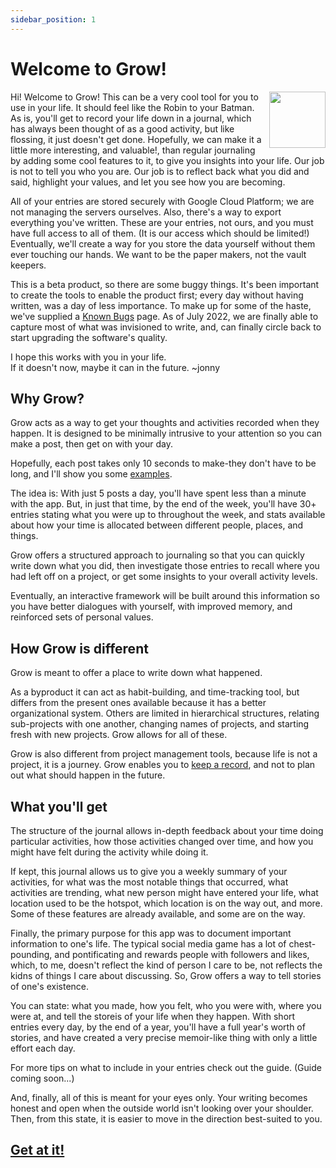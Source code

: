 ```yaml
---
sidebar_position: 1
---
```


# Welcome to Grow!  
<img src="/grow-docs/img/armed-image.png" width="90" align="right"/>

Hi! Welcome to Grow! This can be a very cool tool for you to use in your life. It should feel like the Robin to your Batman. As is, you'll get to record your life down in a journal, which has always been thought of as a good activity, but like flossing, it just doesn't get done. Hopefully, we can make it a little more interesting, and valuable!, than regular journaling by adding some cool features to it, to give you insights into your life. Our job is not to tell you who you are. Our job is to reflect back what you did and said, highlight your values, and let you see how you are becoming.

All of your entries are stored securely with Google Cloud Platform; we are not managing the servers ourselves. Also, there's a way to export everything you've written. These are your entries, not ours, and you must have full access to all of them. (It is our access which should be limited!) Eventually, we'll create a way for you store the data yourself without them ever touching our hands. We want to be the paper makers, not the vault keepers.

This is a beta product, so there are some buggy things. It's been important to create the tools to enable the product first; every day without having written, was a day of less importance. To make up for some of the haste, we've supplied a [Known Bugs](../frequent-errors) page. As of July 2022, we are finally able to capture most of what was invisioned to write, and, can finally circle back to start upgrading the software's quality.

I hope this works with you in your life.  
If it doesn't now, maybe it can in the future.     ~jonny

## Why Grow?

Grow acts as a way to get your thoughts and activities recorded when they happen. It is designed to be minimally intrusive to your attention so you can make a post, then get on with your day. 

Hopefully, each post takes only 10 seconds to make-they don't have to be long, and I'll show you some [examples](../setup/create-post). 

The idea is: With just 5 posts a day, you'll have spent less than a minute with the app. But, in just that time, by the end of the week, you'll have 30+ entries stating what you were up to throughout the week, and stats available about how your time is allocated between different people, places, and things.

Grow offers a structured approach to journaling so that you can quickly write down what you did, then investigate those entries to recall where you had left off on a project, or get some insights to your overall activity levels.

Eventually, an interactive framework will be built around this information so you have better dialogues with yourself, with improved memory, and reinforced sets of personal values.

## How Grow is different

Grow is meant to offer a place to write down what happened. 

As a byproduct it can act as habit-building, and time-tracking tool, but differs from the present ones available because it has a better organizational system. Others are limited in hierarchical structures, relating sub-projects with one another, changing names of projects, and starting fresh with new projects. Grow allows for all of these.

Grow is also different from project management tools, because life is not a project, it is a journey. Grow enables you to [keep a record](https://youtu.be/ohk3DP5fMCg?t=67), and not to plan out what should happen in the future.


## What you'll get

The structure of the journal allows in-depth feedback about your time doing particular activities, how those activities changed over time, and how you might have felt during the activity while doing it.

If kept, this journal allows us to give you a weekly summary of your activities, for what was the most notable things that occurred, what activities are trending, what new person might have entered your life, what location used to be the hotspot, which location is on the way out, and more. Some of these features are already available, and some are on the way.

Finally, the primary purpose for this app was to document important information to one's life. The typical social media game has a lot of chest-pounding, and pontificating and rewards people with followers and likes, which, to me, doesn't reflect the kind of person I care to be, not reflects the kidns of things I care about discussing. So, Grow offers a way to tell stories of one's existence.

You can state: what you made, how you felt, who you were with, where you were at, and tell the storeis of your life when they happen. With short entries every day, by the end of a year, you'll have a full year's worth of stories, and have created a very precise memoir-like thing with only a little effort each day.

For more tips on what to include in your entries check out the guide. (Guide coming soon...)

And, finally, all of this is meant for your eyes only. Your writing becomes honest and open when the outside world isn't looking over your shoulder. Then, from this state, it is easier to move in the direction best-suited to you.

## [Get at it!](../setup/create-account) 
